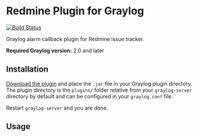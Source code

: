 # Redmine Plugin for Graylog

[![Build Status](https://travis-ci.org/sidvi1/graylog-redmine-plugin.svg?branch=master)](https://travis-ci.org/sidvi1/graylog-redmine-plugin)

Graylog alarm callback plugin for Redmine issue tracker.

**Required Graylog version:** 2.0 and later

Installation
------------

[Download the plugin](https://github.com/https://github.com/sidvi1/graylog-redmine-plugin.git/releases)
and place the `.jar` file in your Graylog plugin directory. The plugin directory
is the `plugins/` folder relative from your `graylog-server` directory by default
and can be configured in your `graylog.conf` file.

Restart `graylog-server` and you are done.

Usage
-----

